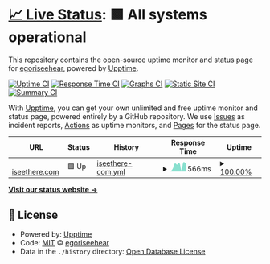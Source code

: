 # [📈 Live Status](https://amenitylab.org): <!--live status--> **🟩 All systems operational**

This repository contains the open-source uptime monitor and status page for [egoriseehear](https://amenitylab.org), powered by [Upptime](https://github.com/upptime/upptime).

[![Uptime CI](https://github.com/egoriseehear/test-upptime/workflows/Uptime%20CI/badge.svg)](https://github.com/egoriseehear/test-upptime/actions?query=workflow%3A%22Uptime+CI%22)
[![Response Time CI](https://github.com/egoriseehear/test-upptime/workflows/Response%20Time%20CI/badge.svg)](https://github.com/egoriseehear/test-upptime/actions?query=workflow%3A%22Response+Time+CI%22)
[![Graphs CI](https://github.com/egoriseehear/test-upptime/workflows/Graphs%20CI/badge.svg)](https://github.com/egoriseehear/test-upptime/actions?query=workflow%3A%22Graphs+CI%22)
[![Static Site CI](https://github.com/egoriseehear/test-upptime/workflows/Static%20Site%20CI/badge.svg)](https://github.com/egoriseehear/test-upptime/actions?query=workflow%3A%22Static+Site+CI%22)
[![Summary CI](https://github.com/egoriseehear/test-upptime/workflows/Summary%20CI/badge.svg)](https://github.com/egoriseehear/test-upptime/actions?query=workflow%3A%22Summary+CI%22)

With [Upptime](https://upptime.js.org), you can get your own unlimited and free uptime monitor and status page, powered entirely by a GitHub repository. We use [Issues](https://github.com/egoriseehear/test-upptime/issues) as incident reports, [Actions](https://github.com/egoriseehear/test-upptime/actions) as uptime monitors, and [Pages](https://amenitylab.org) for the status page.

<!--start: status pages-->
<!-- This summary is generated by Upptime (https://github.com/upptime/upptime) -->
<!-- Do not edit this manually, your changes will be overwritten -->
<!-- prettier-ignore -->
| URL | Status | History | Response Time | Uptime |
| --- | ------ | ------- | ------------- | ------ |
| <img alt="" src="https://icons.duckduckgo.com/ip3/www.iseethere.com.ico" height="13"> [iseethere.com](http://www.iseethere.com) | 🟩 Up | [iseethere-com.yml](https://github.com/egoriseehear/test-upptime/commits/HEAD/history/iseethere-com.yml) | <details><summary><img alt="Response time graph" src="./graphs/iseethere-com/response-time-week.png" height="20"> 566ms</summary><br><a href="https://amenitylab.org/history/iseethere-com"><img alt="Response time 521" src="https://img.shields.io/endpoint?url=https%3A%2F%2Fraw.githubusercontent.com%2Fegoriseehear%2Ftest-upptime%2FHEAD%2Fapi%2Fiseethere-com%2Fresponse-time.json"></a><br><a href="https://amenitylab.org/history/iseethere-com"><img alt="24-hour response time 195" src="https://img.shields.io/endpoint?url=https%3A%2F%2Fraw.githubusercontent.com%2Fegoriseehear%2Ftest-upptime%2FHEAD%2Fapi%2Fiseethere-com%2Fresponse-time-day.json"></a><br><a href="https://amenitylab.org/history/iseethere-com"><img alt="7-day response time 566" src="https://img.shields.io/endpoint?url=https%3A%2F%2Fraw.githubusercontent.com%2Fegoriseehear%2Ftest-upptime%2FHEAD%2Fapi%2Fiseethere-com%2Fresponse-time-week.json"></a><br><a href="https://amenitylab.org/history/iseethere-com"><img alt="30-day response time 302" src="https://img.shields.io/endpoint?url=https%3A%2F%2Fraw.githubusercontent.com%2Fegoriseehear%2Ftest-upptime%2FHEAD%2Fapi%2Fiseethere-com%2Fresponse-time-month.json"></a><br><a href="https://amenitylab.org/history/iseethere-com"><img alt="1-year response time 495" src="https://img.shields.io/endpoint?url=https%3A%2F%2Fraw.githubusercontent.com%2Fegoriseehear%2Ftest-upptime%2FHEAD%2Fapi%2Fiseethere-com%2Fresponse-time-year.json"></a></details> | <details><summary><a href="https://amenitylab.org/history/iseethere-com">100.00%</a></summary><a href="https://amenitylab.org/history/iseethere-com"><img alt="All-time uptime 99.93%" src="https://img.shields.io/endpoint?url=https%3A%2F%2Fraw.githubusercontent.com%2Fegoriseehear%2Ftest-upptime%2FHEAD%2Fapi%2Fiseethere-com%2Fuptime.json"></a><br><a href="https://amenitylab.org/history/iseethere-com"><img alt="24-hour uptime 100.00%" src="https://img.shields.io/endpoint?url=https%3A%2F%2Fraw.githubusercontent.com%2Fegoriseehear%2Ftest-upptime%2FHEAD%2Fapi%2Fiseethere-com%2Fuptime-day.json"></a><br><a href="https://amenitylab.org/history/iseethere-com"><img alt="7-day uptime 100.00%" src="https://img.shields.io/endpoint?url=https%3A%2F%2Fraw.githubusercontent.com%2Fegoriseehear%2Ftest-upptime%2FHEAD%2Fapi%2Fiseethere-com%2Fuptime-week.json"></a><br><a href="https://amenitylab.org/history/iseethere-com"><img alt="30-day uptime 100.00%" src="https://img.shields.io/endpoint?url=https%3A%2F%2Fraw.githubusercontent.com%2Fegoriseehear%2Ftest-upptime%2FHEAD%2Fapi%2Fiseethere-com%2Fuptime-month.json"></a><br><a href="https://amenitylab.org/history/iseethere-com"><img alt="1-year uptime 99.99%" src="https://img.shields.io/endpoint?url=https%3A%2F%2Fraw.githubusercontent.com%2Fegoriseehear%2Ftest-upptime%2FHEAD%2Fapi%2Fiseethere-com%2Fuptime-year.json"></a></details>

<!--end: status pages-->

[**Visit our status website →**](https://amenitylab.org)

## 📄 License

- Powered by: [Upptime](https://github.com/upptime/upptime)
- Code: [MIT](./LICENSE) © [egoriseehear](https://amenitylab.org)
- Data in the `./history` directory: [Open Database License](https://opendatacommons.org/licenses/odbl/1-0/)
